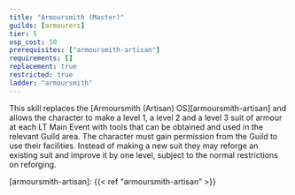 ```yaml
---
title: "Armoursmith (Master)"
guilds: [armourers]
tier: 5
osp_cost: 50
prerequisites: ["armoursmith-artisan"]
requirements: []
replacement: true
restricted: true
ladder: "armoursmith"
---
```

This skill replaces the [Armoursmith (Artisan) OS][armoursmith-artisan] and allows the character to make a level 1, a level 2 and a level 3 suit of armour at each LT Main Event with tools that can be obtained and used in the relevant Guild area. The character must gain permission from the Guild to use their facilities. Instead of making a new suit they may reforge an existing suit and improve it by one level, subject to the normal restrictions on reforging.

[armoursmith-artisan]: {{< ref "armoursmith-artisan" >}}